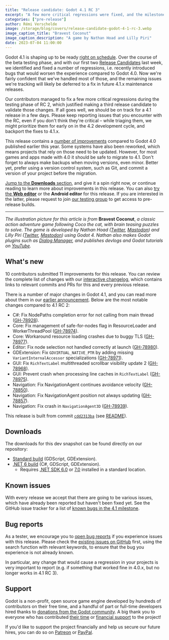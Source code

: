 ```yaml
---
title: "Release candidate: Godot 4.1 RC 3"
excerpt: "A few more critical regressions were fixed, and the milestone is now 100% complete. Let's confirm that 4.1 is ready with a (final?) RC."
categories: ["pre-release"]
author: Rémi Verschelde
image: /storage/blog/covers/release-candidate-godot-4-1-rc-3.webp
image_caption_title: "Bravest Coconut"
image_caption_description: "A game by Nathan Hoad and Lilly Piri"
date: 2023-07-04 11:00:00
---
```


Godot 4.1 is shaping up to be ready [right on schedule](/article/release-management-4-1). Over the course of the beta testing phase, and with our first two [Release Candidates](https://en.wikipedia.org/wiki/Software_release_life_cycle#Release_candidate) last week, we identified and fixed a number of regressions, i.e. recently introduced bugs that would worsen the experience compared to Godot 4.0. Now we're fairly confident that we've handled most of those, and the remaining issues we're tracking will likely be deferred to a fix in future 4.1.x maintenance releases.

Our contributors managed to fix a few more critical regressions during the testing phase of RC 2, which justified making a third release candidate to validate those changes. If all goes well, we should be on track for a 4.1 release in a few days. Please keep reporting issues that you encounter with the RC, even if you don't think they're critical – while triaging them, we might prioritize them for early on in the 4.2 development cycle, and backport the fixes to 4.1.x.

This release contains a [number of improvements](/article/dev-snapshot-godot-4-1-beta-1/#highlights) compared to Godot 4.0 published earlier this year. Some systems have also been reworked, which means projects that rely on those need to be updated. However, for most games and apps made with 4.0 it should be safe to migrate to 4.1. Don't forget to always make backups when moving versions, even minor. Better yet, prefer using a version control system, such as Git, and commit a version of your project before the migration.

[Jump to the **Downloads** section](#downloads), and give it a spin right now, or continue reading to learn more about improvements in this release. You can also [try the **Web editor**](https://editor.godotengine.org/releases/4.1.rc3/) or the **Android editor** for this release. If you are interested in the latter, please request to join [our testing group](https://groups.google.com/g/godot-testers) to get access to pre-release builds.

-----

*The illustration picture for this article is from* **Bravest Coconut**, *a classic action adventure game following Coco the cat, with brain teasing puzzles to solve. The game is developed by Nathan Hoad ([Twitter](https://twitter.com/nathanhoad), [Mastodon](https://mastodon.social/@nathanhoad)) and Lilly Piri ([Twitter](https://twitter.com/lillypiri), [Mastodon](https://mastodon.social/@lillypiri)) using Godot 4. Nathan also makes Godot plugins such as [Dialog Manager](https://github.com/nathanhoad/godot_dialogue_manager), and publishes devlogs and Godot tutorials on [YouTube](https://www.youtube.com/@nathan_hoad).*

## What's new

10 contributors submitted 11 improvements for this release. You can review the complete list of changes with our [interactive changelog](https://godotengine.github.io/godot-interactive-changelog/#4.1-rc3), which contains links to relevant commits and PRs for this and every previous release.

There is a number of major changes in Godot 4.1, and you can read more about them in our [earlier announcement](/article/dev-snapshot-godot-4-1-beta-1/). Below are the most notable changes compared to 4.1 RC 2:

- C#: Fix NodePaths completion error for not calling from main thread ([GH-78928](https://github.com/godotengine/godot/pull/78928)).
- Core: Fix management of safe-for-nodes flag in ResourceLoader and WorkerThreadPool ([GH-78974](https://github.com/godotengine/godot/pull/78974)).
- Core: Workaround resource loading crashes due to buggy TLS ([GH-78977](https://github.com/godotengine/godot/pull/78977)).
- Editor: Fix node selection not handled correctly at launch ([GH-78980](https://github.com/godotengine/godot/pull/78980)).
- GDExtension: Fix `GDVIRTUAL_NATIVE_PTR` by adding missing `VariantInternalAccessor` specializations ([GH-78971](https://github.com/godotengine/godot/pull/78971)).
- GUI: Fix `RichTextLabel` multithreaded scrollbar visibility update 2 ([GH-78968](https://github.com/godotengine/godot/pull/78968)).
- GUI: Prevent crash when processing line caches in `RichTextLabel` ([GH-78975](https://github.com/godotengine/godot/pull/78975)).
- Navigation: Fix NavigationAgent continues avoidance velocity ([GH-78850](https://github.com/godotengine/godot/pull/78850)).
- Navigation: Fix NavigationAgent position not always updating ([GH-78857](https://github.com/godotengine/godot/pull/78857)).
- Navigation: Fix crash in `NavigationAgent3D` ([GH-78939](https://github.com/godotengine/godot/pull/78939)).

This release is built from commit [`cdd2313ba`](https://github.com/godotengine/godot/commit/cdd2313ba27d0a2600a18e849b4c5d1fd6a6e351) (see [README](https://github.com/godotengine/godot-builds/releases/4.1-rc3-README.txt)).

## Downloads

The downloads for this dev snapshot can be found directly on our repository:

* [Standard build](https://github.com/godotengine/godot-builds/releases/4.1-rc3) (GDScript, GDExtension).
* [.NET 6 build](https://github.com/godotengine/godot-builds/releases/4.1-rc3) (C#, GDScript, GDExtension).
  - Requires [.NET SDK 6.0](https://dotnet.microsoft.com/en-us/download/dotnet/6.0) or [7.0](https://dotnet.microsoft.com/en-us/download/dotnet/7.0) installed in a standard location.

## Known issues

With every release we accept that there are going to be various issues, which have already been reported but haven't been fixed yet. See the GitHub issue tracker for a list of [known bugs in the 4.1 milestone](https://github.com/godotengine/godot/issues?q=is%3Aissue+is%3Aopen+milestone%3A4.1+label%3Abug+).

## Bug reports

As a tester, we encourage you to [open bug reports](https://github.com/godotengine/godot/issues) if you experience issues with this release. Please check the [existing issues on GitHub](https://github.com/godotengine/godot/issues) first, using the search function with relevant keywords, to ensure that the bug you experience is not already known.

In particular, any change that would cause a regression in your projects is very important to report (e.g. if something that worked fine in 4.0.x, but no longer works in 4.1 RC 3).

## Support

Godot is a non-profit, open source game engine developed by hundreds of contributors on their free time, and a handful of part or full-time developers hired thanks to [donations from the Godot community](/donate). A big thank you to everyone who has contributed [their time](https://github.com/godotengine/godot/blob/master/AUTHORS.md) or [financial support](https://github.com/godotengine/godot/blob/master/DONORS.md) to the project!

If you'd like to support the project financially and help us secure our future hires, you can do so on [Patreon](https://www.patreon.com/godotengine) or [PayPal](/donate).
